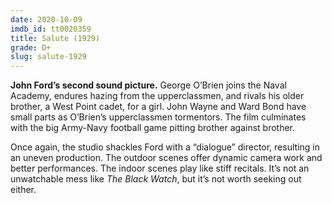 ```yaml
---
date: 2020-10-09
imdb_id: tt0020359
title: Salute (1929)
grade: D+
slug: salute-1929
---
```


**John Ford’s second sound picture.** George O’Brien joins the Naval Academy, endures hazing from the upperclassmen, and rivals his older brother, a West Point cadet, for a girl. John Wayne and Ward Bond have small parts as O’Brien’s upperclassmen tormentors. The film culminates with the big Army-Navy football game pitting brother against brother.

<!-- end -->

Once again, the studio shackles Ford with a “dialogue” director, resulting in an uneven production. The outdoor scenes offer dynamic camera work and better performances. The indoor scenes play like stiff recitals. It’s not an unwatchable mess like <span data-imdb-id="tt0019699">_The Black Watch_</span>, but it’s not worth seeking out either.